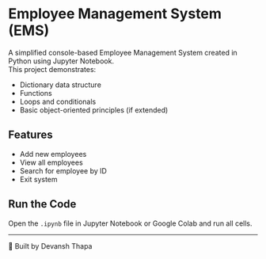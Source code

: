# Employee Management System (EMS)

A simplified console-based Employee Management System created in Python using Jupyter Notebook.  
This project demonstrates:
- Dictionary data structure
- Functions
- Loops and conditionals
- Basic object-oriented principles (if extended)

## Features
- Add new employees
- View all employees
- Search for employee by ID
- Exit system

## Run the Code
Open the `.ipynb` file in Jupyter Notebook or Google Colab and run all cells.

---

📌 Built by Devansh Thapa
